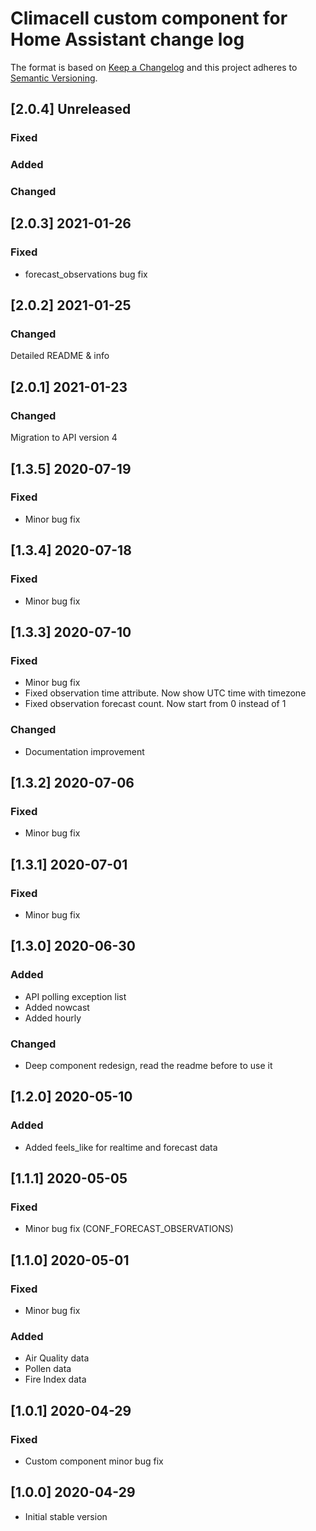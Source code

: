 # Climacell custom component for Home Assistant change log

The format is based on [Keep a Changelog](http://keepachangelog.com/)
and this project adheres to [Semantic Versioning](http://semver.org/).


## [2.0.4] Unreleased
### Fixed

### Added

### Changed

## [2.0.3] 2021-01-26
### Fixed
- forecast_observations bug fix

## [2.0.2] 2021-01-25
### Changed
Detailed README & info

## [2.0.1] 2021-01-23
### Changed
Migration to API version 4

## [1.3.5] 2020-07-19
### Fixed
- Minor bug fix

## [1.3.4] 2020-07-18
### Fixed
- Minor bug fix

## [1.3.3] 2020-07-10
### Fixed
- Minor bug fix
- Fixed observation time attribute. Now show UTC time with timezone
- Fixed observation forecast count. Now start from 0 instead of 1

### Changed
- Documentation improvement

## [1.3.2] 2020-07-06
### Fixed
- Minor bug fix 

## [1.3.1] 2020-07-01
### Fixed
- Minor bug fix 

## [1.3.0] 2020-06-30
### Added
- API polling exception list
- Added nowcast
- Added hourly

### Changed
- Deep component redesign, read the readme before to use it

## [1.2.0] 2020-05-10
### Added
- Added feels_like for realtime and forecast data

## [1.1.1] 2020-05-05
### Fixed
- Minor bug fix (CONF_FORECAST_OBSERVATIONS)

## [1.1.0] 2020-05-01
### Fixed
- Minor bug fix
### Added
- Air Quality data
- Pollen data
- Fire Index data

## [1.0.1] 2020-04-29
### Fixed
- Custom component minor bug fix

## [1.0.0] 2020-04-29
- Initial stable version